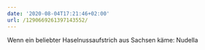 ```yaml
---
date: '2020-08-04T17:21:46+02:00'
url: /1290669261397143552/
---
```

Wenn ein beliebter Haselnussaufstrich aus Sachsen käme: Nudella
